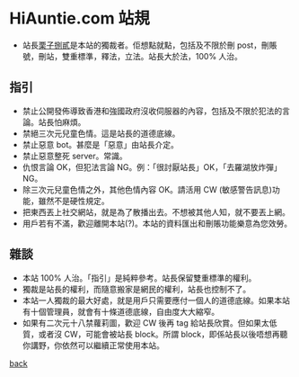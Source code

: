 # HiAuntie.com 站規

* 站長[栗子捌貳](https://hiauntie.com/@luzi82)是本站的獨裁者。佢想點就點，包括及不限於刪 post，刪賬號，刪站，雙重標準，釋法，立法。站長大於法，100% 人治。

## 指引

* 禁止公開發佈導致香港和強國政府沒收伺服器的內容，包括及不限於犯法的言論。站長怕麻煩。
* 禁絕三次元兒童色情。這是站長的道德底線。
* 禁止惡意 bot。甚麼是「惡意」由站長介定。
* 禁止惡意整死 server。常識。
* 仇恨言論 OK，但犯法言論 NG。例：「很討厭站長」OK，「去羅湖放炸彈」NG。
* 除三次元兒童色情之外，其他色情內容 OK。請活用 CW (敏感警告訊息)功能，雖然不是硬性規定。
* 把東西丟上社交網站，就是為了散播出去。不想被其他人知，就不要丟上網。
* 用戶若有不滿，歡迎離開本站(?)。本站的資料匯出和刪賬功能樂意為您效勞。

## 雜談

* 本站 100% 人治。「指引」是純粹參考。站長保留雙重標準的權利。
* 獨裁是站長的權利，而隨意搬家是網民的權利，站長也控制不了。
* 本站一人獨裁的最大好處，就是用戶只需要應付一個人的道德底線。如果本站有十個管理員，就會有十條道德底線，自由度大大縮窄。
* 如果有二次元十八禁蘿莉圖，歡迎 CW 後再 tag 給站長欣賞。但如果太低質，或者沒 CW，可能會被站長 block。所謂 block，即係站長以後唔想再聽你講野，你依然可以繼續正常使用本站。

[back](index.md)
